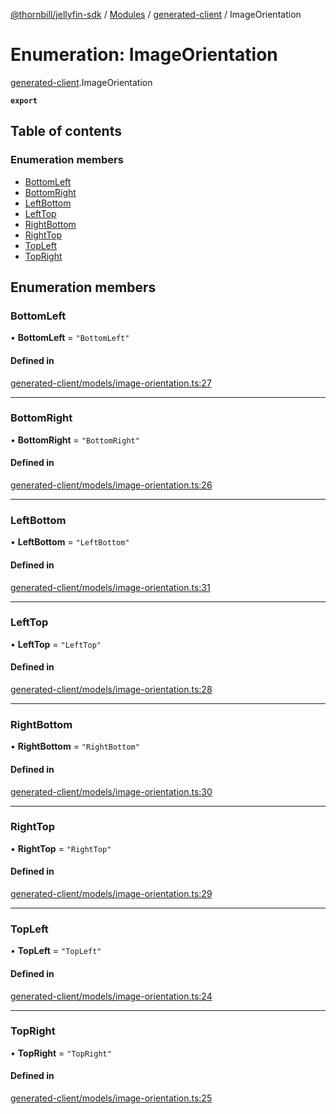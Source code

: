 [@thornbill/jellyfin-sdk](../README.md) / [Modules](../modules.md) / [generated-client](../modules/generated_client.md) / ImageOrientation

# Enumeration: ImageOrientation

[generated-client](../modules/generated_client.md).ImageOrientation

**`export`**

## Table of contents

### Enumeration members

- [BottomLeft](generated_client.ImageOrientation.md#bottomleft)
- [BottomRight](generated_client.ImageOrientation.md#bottomright)
- [LeftBottom](generated_client.ImageOrientation.md#leftbottom)
- [LeftTop](generated_client.ImageOrientation.md#lefttop)
- [RightBottom](generated_client.ImageOrientation.md#rightbottom)
- [RightTop](generated_client.ImageOrientation.md#righttop)
- [TopLeft](generated_client.ImageOrientation.md#topleft)
- [TopRight](generated_client.ImageOrientation.md#topright)

## Enumeration members

### BottomLeft

• **BottomLeft** = `"BottomLeft"`

#### Defined in

[generated-client/models/image-orientation.ts:27](https://github.com/thornbill/jellyfin-sdk-typescript/blob/c65c42e/src/generated-client/models/image-orientation.ts#L27)

___

### BottomRight

• **BottomRight** = `"BottomRight"`

#### Defined in

[generated-client/models/image-orientation.ts:26](https://github.com/thornbill/jellyfin-sdk-typescript/blob/c65c42e/src/generated-client/models/image-orientation.ts#L26)

___

### LeftBottom

• **LeftBottom** = `"LeftBottom"`

#### Defined in

[generated-client/models/image-orientation.ts:31](https://github.com/thornbill/jellyfin-sdk-typescript/blob/c65c42e/src/generated-client/models/image-orientation.ts#L31)

___

### LeftTop

• **LeftTop** = `"LeftTop"`

#### Defined in

[generated-client/models/image-orientation.ts:28](https://github.com/thornbill/jellyfin-sdk-typescript/blob/c65c42e/src/generated-client/models/image-orientation.ts#L28)

___

### RightBottom

• **RightBottom** = `"RightBottom"`

#### Defined in

[generated-client/models/image-orientation.ts:30](https://github.com/thornbill/jellyfin-sdk-typescript/blob/c65c42e/src/generated-client/models/image-orientation.ts#L30)

___

### RightTop

• **RightTop** = `"RightTop"`

#### Defined in

[generated-client/models/image-orientation.ts:29](https://github.com/thornbill/jellyfin-sdk-typescript/blob/c65c42e/src/generated-client/models/image-orientation.ts#L29)

___

### TopLeft

• **TopLeft** = `"TopLeft"`

#### Defined in

[generated-client/models/image-orientation.ts:24](https://github.com/thornbill/jellyfin-sdk-typescript/blob/c65c42e/src/generated-client/models/image-orientation.ts#L24)

___

### TopRight

• **TopRight** = `"TopRight"`

#### Defined in

[generated-client/models/image-orientation.ts:25](https://github.com/thornbill/jellyfin-sdk-typescript/blob/c65c42e/src/generated-client/models/image-orientation.ts#L25)
